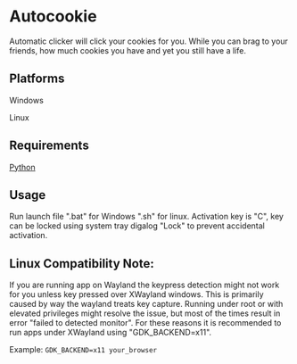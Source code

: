 # Autocookie
  Automatic clicker will click your cookies for you. While you can brag to your friends,
  how much cookies you have and yet you still have a life.

## Platforms
  Windows
  
  Linux
  
## Requirements
  [Python](https://www.python.org/)

## Usage
  Run launch file ".bat" for Windows ".sh" for linux.
  Activation key is "C", key can be locked using system tray digalog "Lock" to prevent accidental activation.
  
## Linux Compatibility Note:
  If you are running app on Wayland the keypress detection might not work for you unless key pressed over XWayland windows.
  This is primarily caused by way the wayland treats key capture. Running under root or with elevated privileges might resolve the issue,
  but most of the times result in error "failed to detected monitor".
  For these reasons it is recommended to run apps under XWayland using "GDK_BACKEND=x11".
  
  Example: `GDK_BACKEND=x11 your_browser`
  
